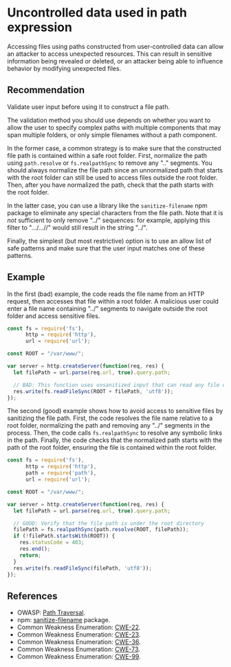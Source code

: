 # Uncontrolled data used in path expression
Accessing files using paths constructed from user-controlled data can allow an attacker to access unexpected resources. This can result in sensitive information being revealed or deleted, or an attacker being able to influence behavior by modifying unexpected files.


## Recommendation
Validate user input before using it to construct a file path.

The validation method you should use depends on whether you want to allow the user to specify complex paths with multiple components that may span multiple folders, or only simple filenames without a path component.

In the former case, a common strategy is to make sure that the constructed file path is contained within a safe root folder. First, normalize the path using `path.resolve` or `fs.realpathSync` to remove any ".." segments. You should always normalize the file path since an unnormalized path that starts with the root folder can still be used to access files outside the root folder. Then, after you have normalized the path, check that the path starts with the root folder.

In the latter case, you can use a library like the `sanitize-filename` npm package to eliminate any special characters from the file path. Note that it is *not* sufficient to only remove "../" sequences: for example, applying this filter to ".../...//" would still result in the string "../".

Finally, the simplest (but most restrictive) option is to use an allow list of safe patterns and make sure that the user input matches one of these patterns.


## Example
In the first (bad) example, the code reads the file name from an HTTP request, then accesses that file within a root folder. A malicious user could enter a file name containing "../" segments to navigate outside the root folder and access sensitive files.


```javascript
const fs = require('fs'),
      http = require('http'),
      url = require('url');

const ROOT = "/var/www/";

var server = http.createServer(function(req, res) {
  let filePath = url.parse(req.url, true).query.path;

  // BAD: This function uses unsanitized input that can read any file on the file system.
  res.write(fs.readFileSync(ROOT + filePath, 'utf8'));
});
```
The second (good) example shows how to avoid access to sensitive files by sanitizing the file path. First, the code resolves the file name relative to a root folder, normalizing the path and removing any "../" segments in the process. Then, the code calls `fs.realpathSync` to resolve any symbolic links in the path. Finally, the code checks that the normalized path starts with the path of the root folder, ensuring the file is contained within the root folder.


```javascript
const fs = require('fs'),
      http = require('http'),
      path = require('path'),
      url = require('url');

const ROOT = "/var/www/";

var server = http.createServer(function(req, res) {
  let filePath = url.parse(req.url, true).query.path;

  // GOOD: Verify that the file path is under the root directory
  filePath = fs.realpathSync(path.resolve(ROOT, filePath));
  if (!filePath.startsWith(ROOT)) {
    res.statusCode = 403;
    res.end();
    return;
  }
  res.write(fs.readFileSync(filePath, 'utf8'));
});
```

## References
* OWASP: [Path Traversal](https://owasp.org/www-community/attacks/Path_Traversal).
* npm: [sanitize-filename](https://www.npmjs.com/package/sanitize-filename) package.
* Common Weakness Enumeration: [CWE-22](https://cwe.mitre.org/data/definitions/22.html).
* Common Weakness Enumeration: [CWE-23](https://cwe.mitre.org/data/definitions/23.html).
* Common Weakness Enumeration: [CWE-36](https://cwe.mitre.org/data/definitions/36.html).
* Common Weakness Enumeration: [CWE-73](https://cwe.mitre.org/data/definitions/73.html).
* Common Weakness Enumeration: [CWE-99](https://cwe.mitre.org/data/definitions/99.html).
